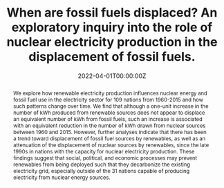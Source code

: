 ---
abstract: We explore how renewable electricity production influences nuclear energy and fossil fuel use in the electricity sector for 109 nations from 1960-2015 and how such patterns change over time. We find that although a one-unit increase in the number of kWh produced from renewable sources does not appear to displace an equivalent number of kWh from fossil fuels, such an increase is associated with an equivalent reduction in the number of kWh drawn from nuclear sources between 1960 and 2015. However, further analyses indicate that there has been a trend toward displacement of fossil fuel sources by renewables, as well as an attenuation of the displacement of nuclear sources by renewables, since the late 1990s in nations with the capacity for nuclear electricity production. These findings suggest that social, political, and economic processes may prevent renewables from being deployed such that they decarbonize the existing electricity grid, especially outside of the 31 nations capable of producing electricity from nuclear energy sources.
authors:
- Patrick Trent Greiner
- Richard York
- Julius Alexander McGee
date: "2022-04-01T00:00:00Z"
doi: "https://doi.org/10.1016/j.heliyon.2022.e08795"
featured: true
image:
  caption: 'Displacement of fossil fuels by renewables between 1960 and 2015.'
  focal_point: ""
  preview_only: false
projects: []
publication: '*Heliyon, 8*(1)'
publication_short: ""
publication_types:
- "2"
publishDate: "2017-01-01T00:00:00Z"
#slides:
summary: Renewable sources of electricity do not displace fossil fuels over time across nations, though evidence of displacement is found in nuclear capable nations.
tags: 
- Displacement
- Energy
- Technology
title: When are fossil fuels displaced? An exploratory inquiry into the role of nuclear electricity production in the displacement of fossil fuels.
#url_code: ""
#url_dataset: ""
url_pdf: files/renew_disp.pdf
#url_poster: ""
url_project: ""
#url_slides: ""
#url_source: ""
#url_video: ""
---
